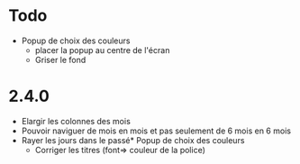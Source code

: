 # Todo
* Popup de choix des couleurs
    * placer la popup au centre de l'écran
    * Griser le fond

# 2.4.0
* Elargir les colonnes des mois
* Pouvoir naviguer de mois en mois et pas seulement de 6 mois en 6 mois
* Rayer les jours dans le passé* Popup de choix des couleurs
    * Corriger les titres (font=> couleur de la police)
